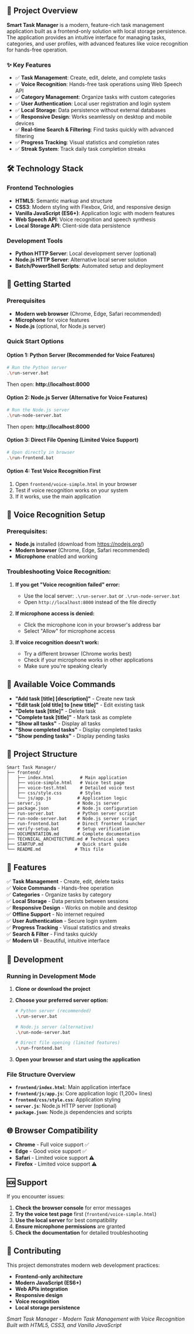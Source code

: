 ## 🎯 Project Overview

**Smart Task Manager** is a modern, feature-rich task management application built as a frontend-only solution with local storage persistence. The application provides an intuitive interface for managing tasks, categories, and user profiles, with advanced features like voice recognition for hands-free operation.

### ✨ Key Features
- ✅ **Task Management**: Create, edit, delete, and complete tasks
- ✅ **Voice Recognition**: Hands-free task operations using Web Speech API
- ✅ **Category Management**: Organize tasks with custom categories
- ✅ **User Authentication**: Local user registration and login system
- ✅ **Local Storage**: Data persistence without external databases
- ✅ **Responsive Design**: Works seamlessly on desktop and mobile devices
- ✅ **Real-time Search & Filtering**: Find tasks quickly with advanced filtering
- ✅ **Progress Tracking**: Visual statistics and completion rates
- ✅ **Streak System**: Track daily task completion streaks

## 🛠️ Technology Stack

### Frontend Technologies
- **HTML5**: Semantic markup and structure
- **CSS3**: Modern styling with Flexbox, Grid, and responsive design
- **Vanilla JavaScript (ES6+)**: Application logic with modern features
- **Web Speech API**: Voice recognition and speech synthesis
- **Local Storage API**: Client-side data persistence

### Development Tools
- **Python HTTP Server**: Local development server (optional)
- **Node.js HTTP Server**: Alternative local server solution
- **Batch/PowerShell Scripts**: Automated setup and deployment

## 🚀 Getting Started

### Prerequisites
- **Modern web browser** (Chrome, Edge, Safari recommended)
- **Microphone** for voice features
- **Node.js** (optional, for Node.js server)

### Quick Start Options

#### Option 1: Python Server (Recommended for Voice Features)
```bash
# Run the Python server
.\run-server.bat
```
Then open: **http://localhost:8000**

#### Option 2: Node.js Server (Alternative for Voice Features)
```bash
# Run the Node.js server
.\run-node-server.bat
```
Then open: **http://localhost:8000**

#### Option 3: Direct File Opening (Limited Voice Support)
```bash
# Open directly in browser
.\run-frontend.bat
```

#### Option 4: Test Voice Recognition First
1. Open `frontend/voice-simple.html` in your browser
2. Test if voice recognition works on your system
3. If it works, use the main application

## 🎤 Voice Recognition Setup

### Prerequisites:
- **Node.js** installed (download from https://nodejs.org/)
- **Modern browser** (Chrome, Edge, Safari recommended)
- **Microphone** enabled and working

### Troubleshooting Voice Recognition:

1. **If you get "Voice recognition failed" error:**
   - Use the local server: `.\run-server.bat` or `.\run-node-server.bat`
   - Open `http://localhost:8000` instead of the file directly

2. **If microphone access is denied:**
   - Click the microphone icon in your browser's address bar
   - Select "Allow" for microphone access

3. **If voice recognition doesn't work:**
   - Try a different browser (Chrome works best)
   - Check if your microphone works in other applications
   - Make sure you're speaking clearly

## 🎯 Available Voice Commands

- **"Add task [title] [description]"** - Create new task
- **"Edit task [old title] to [new title]"** - Edit existing task
- **"Delete task [title]"** - Delete task
- **"Complete task [title]"** - Mark task as complete
- **"Show all tasks"** - Display all tasks
- **"Show completed tasks"** - Display completed tasks
- **"Show pending tasks"** - Display pending tasks

## 📁 Project Structure

```
Smart Task Manager/
├── frontend/
│   ├── index.html          # Main application
│   ├── voice-simple.html   # Voice test page
│   ├── voice-test.html     # Detailed voice test
│   ├── css/style.css       # Styles
│   └── js/app.js          # Application logic
├── server.js              # Node.js server
├── package.json           # Node.js configuration
├── run-server.bat         # Python server script
├── run-node-server.bat    # Node.js server script
├── run-frontend.bat       # Direct frontend launcher
├── verify-setup.bat       # Setup verification
├── DOCUMENTATION.md       # Complete documentation
├── TECHNICAL_ARCHITECTURE.md # Technical specs
├── STARTUP.md             # Quick start guide
└── README.md             # This file
```

## 🌟 Features

✅ **Task Management** - Create, edit, delete tasks  
✅ **Voice Commands** - Hands-free operation  
✅ **Categories** - Organize tasks by category  
✅ **Local Storage** - Data persists between sessions  
✅ **Responsive Design** - Works on mobile and desktop  
✅ **Offline Support** - No internet required  
✅ **User Authentication** - Secure login system  
✅ **Progress Tracking** - Visual statistics and streaks  
✅ **Search & Filter** - Find tasks quickly  
✅ **Modern UI** - Beautiful, intuitive interface  

## 🔧 Development

### Running in Development Mode

1. **Clone or download the project**
2. **Choose your preferred server option:**
   ```bash
   # Python server (recommended)
   .\run-server.bat
   
   # Node.js server (alternative)
   .\run-node-server.bat
   
   # Direct file opening (limited features)
   .\run-frontend.bat
   ```

3. **Open your browser and start using the application**

### File Structure Overview

- **`frontend/index.html`**: Main application interface
- **`frontend/js/app.js`**: Core application logic (1,200+ lines)
- **`frontend/css/style.css`**: Application styling
- **`server.js`**: Node.js HTTP server (optional)
- **`package.json`**: Node.js dependencies and scripts

## 🌐 Browser Compatibility

- **Chrome** - Full voice support ✅
- **Edge** - Good voice support ✅
- **Safari** - Limited voice support ⚠️
- **Firefox** - Limited voice support ⚠️

## 🆘 Support

If you encounter issues:

1. **Check the browser console** for error messages
2. **Try the voice test page** first (`frontend/voice-simple.html`)
3. **Use the local server** for best compatibility
4. **Ensure microphone permissions** are granted
5. **Check the documentation** for detailed troubleshooting

## 🤝 Contributing

This project demonstrates modern web development practices:
- **Frontend-only architecture**
- **Modern JavaScript (ES6+)**
- **Web APIs integration**
- **Responsive design**
- **Voice recognition**
- **Local storage persistence**

*Smart Task Manager - Modern Task Management with Voice Recognition*  
*Built with HTML5, CSS3, and Vanilla JavaScript* 
